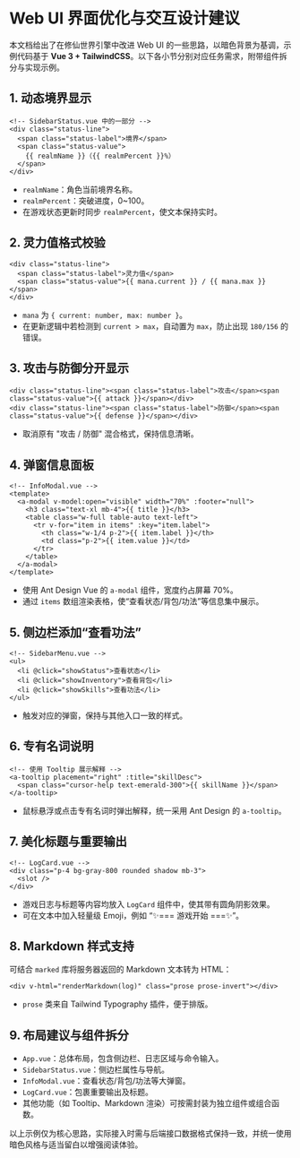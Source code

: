 # Web UI 界面优化与交互设计建议

本文档给出了在修仙世界引擎中改进 Web UI 的一些思路，以暗色背景为基调，示例代码基于 **Vue 3 + TailwindCSS**。以下各小节分别对应任务需求，附带组件拆分与实现示例。

## 1. 动态境界显示
```vue
<!-- SidebarStatus.vue 中的一部分 -->
<div class="status-line">
  <span class="status-label">境界</span>
  <span class="status-value">
    {{ realmName }}（{{ realmPercent }}%）
  </span>
</div>
```
- `realmName`：角色当前境界名称。
- `realmPercent`：突破进度，0~100。
- 在游戏状态更新时同步 `realmPercent`，使文本保持实时。

## 2. 灵力值格式校验
```vue
<div class="status-line">
  <span class="status-label">灵力值</span>
  <span class="status-value">{{ mana.current }} / {{ mana.max }}</span>
</div>
```
- `mana` 为 `{ current: number, max: number }`。
- 在更新逻辑中若检测到 `current > max`，自动置为 `max`，防止出现 `180/156` 的错误。

## 3. 攻击与防御分开显示
```vue
<div class="status-line"><span class="status-label">攻击</span><span class="status-value">{{ attack }}</span></div>
<div class="status-line"><span class="status-label">防御</span><span class="status-value">{{ defense }}</span></div>
```
- 取消原有 "攻击 / 防御" 混合格式，保持信息清晰。

## 4. 弹窗信息面板
```vue
<!-- InfoModal.vue -->
<template>
  <a-modal v-model:open="visible" width="70%" :footer="null">
    <h3 class="text-xl mb-4">{{ title }}</h3>
    <table class="w-full table-auto text-left">
      <tr v-for="item in items" :key="item.label">
        <th class="w-1/4 p-2">{{ item.label }}</th>
        <td class="p-2">{{ item.value }}</td>
      </tr>
    </table>
  </a-modal>
</template>
```
- 使用 Ant Design Vue 的 `a-modal` 组件，宽度约占屏幕 70%。
- 通过 `items` 数组渲染表格，使“查看状态/背包/功法”等信息集中展示。

## 5. 侧边栏添加“查看功法”
```vue
<!-- SidebarMenu.vue -->
<ul>
  <li @click="showStatus">查看状态</li>
  <li @click="showInventory">查看背包</li>
  <li @click="showSkills">查看功法</li>
</ul>
```
- 触发对应的弹窗，保持与其他入口一致的样式。

## 6. 专有名词说明
```vue
<!-- 使用 Tooltip 展示解释 -->
<a-tooltip placement="right" :title="skillDesc">
  <span class="cursor-help text-emerald-300">{{ skillName }}</span>
</a-tooltip>
```
- 鼠标悬浮或点击专有名词时弹出解释，统一采用 Ant Design 的 `a-tooltip`。

## 7. 美化标题与重要输出
```vue
<!-- LogCard.vue -->
<div class="p-4 bg-gray-800 rounded shadow mb-3">
  <slot />
</div>
```
- 游戏日志与标题等内容均放入 `LogCard` 组件中，使其带有圆角阴影效果。
- 可在文本中加入轻量级 Emoji，例如 “✨=== 游戏开始 ===✨”。

## 8. Markdown 样式支持
可结合 `marked` 库将服务器返回的 Markdown 文本转为 HTML：
```vue
<div v-html="renderMarkdown(log)" class="prose prose-invert"></div>
```
- `prose` 类来自 Tailwind Typography 插件，便于排版。

## 9. 布局建议与组件拆分
- `App.vue`：总体布局，包含侧边栏、日志区域与命令输入。
- `SidebarStatus.vue`：侧边栏属性与导航。
- `InfoModal.vue`：查看状态/背包/功法等大弹窗。
- `LogCard.vue`：包裹重要输出及标题。
- 其他功能（如 Tooltip、Markdown 渲染）可按需封装为独立组件或组合函数。

以上示例仅为核心思路，实际接入时需与后端接口数据格式保持一致，并统一使用暗色风格与适当留白以增强阅读体验。

